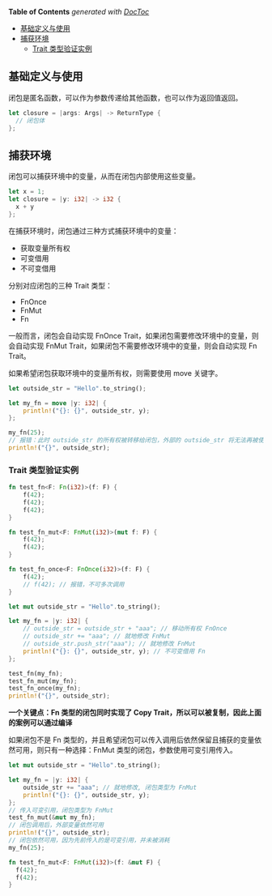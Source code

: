 <!-- START doctoc generated TOC please keep comment here to allow auto update -->
<!-- DON'T EDIT THIS SECTION, INSTEAD RE-RUN doctoc TO UPDATE -->

**Table of Contents** _generated with [DocToc](https://github.com/thlorenz/doctoc)_

- [基础定义与使用](#基础定义与使用)
- [捕获环境](#捕获环境)
  - [Trait 类型验证实例](#trait-类型验证实例)

<!-- END doctoc generated TOC please keep comment here to allow auto update -->

## 基础定义与使用

闭包是匿名函数，可以作为参数传递给其他函数，也可以作为返回值返回。

```rust
let closure = |args: Args| -> ReturnType {
  // 闭包体
};
```

## 捕获环境

闭包可以捕获环境中的变量，从而在闭包内部使用这些变量。

```rust
let x = 1;
let closure = |y: i32| -> i32 {
  x + y
};
```

在捕获环境时，闭包通过三种方式捕获环境中的变量：

- 获取变量所有权
- 可变借用
- 不可变借用

分别对应闭包的三种 Trait 类型：

- FnOnce
- FnMut
- Fn

一般而言，闭包会自动实现 FnOnce Trait，如果闭包需要修改环境中的变量，则会自动实现 FnMut Trait，如果闭包不需要修改环境中的变量，则会自动实现 Fn Trait。

如果希望闭包获取环境中的变量所有权，则需要使用 move 关键字。

```rust
let outside_str = "Hello".to_string();

let my_fn = move |y: i32| {
    println!("{}: {}", outside_str, y);
};

my_fn(25);
// 报错：此时 outside_str 的所有权被转移给闭包，外部的 outside_str 将无法再被使用
println!("{}", outside_str);
```

### Trait 类型验证实例

```rust
fn test_fn<F: Fn(i32)>(f: F) {
    f(42);
    f(42);
    f(42);
}

fn test_fn_mut<F: FnMut(i32)>(mut f: F) {
    f(42);
    f(42);
}

fn test_fn_once<F: FnOnce(i32)>(f: F) {
    f(42);
    // f(42); // 报错，不可多次调用
}

let mut outside_str = "Hello".to_string();

let my_fn = |y: i32| {
    // outside_str = outside_str + "aaa"; // 移动所有权 FnOnce
    // outside_str += "aaa"; // 就地修改 FnMut
    // outside_str.push_str("aaa"); // 就地修改 FnMut
    println!("{}: {}", outside_str, y); // 不可变借用 Fn
};

test_fn(my_fn);
test_fn_mut(my_fn);
test_fn_once(my_fn);
println!("{}", outside_str);
```

**一个关键点：Fn 类型的闭包同时实现了 Copy Trait，所以可以被复制，因此上面的案例可以通过编译**

如果闭包不是 Fn 类型的，并且希望闭包可以传入调用后依然保留且捕获的变量依然可用，则只有一种选择：FnMut 类型的闭包，参数使用可变引用传入。

```rust
let mut outside_str = "Hello".to_string();

let my_fn = |y: i32| {
    outside_str += "aaa"; // 就地修改, 闭包类型为 FnMut
    println!("{}: {}", outside_str, y);
};
// 传入可变引用，闭包类型为 FnMut
test_fn_mut(&mut my_fn);
// 闭包调用后，外部变量依然可用
println!("{}", outside_str);
// 闭包依然可用，因为先前传入的是可变引用，并未被消耗
my_fn(25);

fn test_fn_mut<F: FnMut(i32)>(f: &mut F) {
  f(42);
  f(42);
}
```
